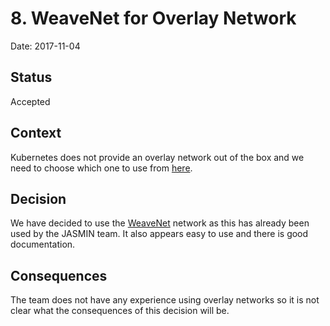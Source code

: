 # 8. WeaveNet for Overlay Network

Date: 2017-11-04

## Status

Accepted

## Context

Kubernetes does not provide an overlay network out of the box and we need to choose
which one to use from [here](https://kubernetes.io/docs/concepts/cluster-administration/networking/).

## Decision

We have decided to use the [WeaveNet](https://www.weave.works/oss/net/) network as this
has already been used by the JASMIN team. It also appears easy to use and there is good
documentation.

## Consequences

The team does not have any experience using overlay networks so it is not clear what the
consequences of this decision will be.
